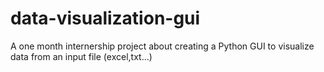 # data-visualization-gui
A one month internership project about creating a Python GUI to visualize data from an input file (excel,txt...)
